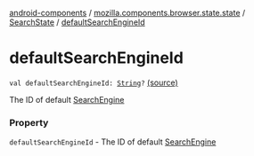 [android-components](../../index.md) / [mozilla.components.browser.state.state](../index.md) / [SearchState](index.md) / [defaultSearchEngineId](./default-search-engine-id.md)

# defaultSearchEngineId

`val defaultSearchEngineId: `[`String`](https://kotlinlang.org/api/latest/jvm/stdlib/kotlin/-string/index.html)`?` [(source)](https://github.com/mozilla-mobile/android-components/blob/master/components/browser/state/src/main/java/mozilla/components/browser/state/state/SearchState.kt#L17)

The ID of default [SearchEngine](../../mozilla.components.browser.state.search/-search-engine/index.md)

### Property

`defaultSearchEngineId` - The ID of default [SearchEngine](../../mozilla.components.browser.state.search/-search-engine/index.md)